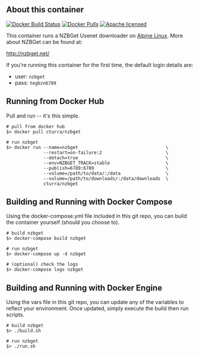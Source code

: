 About this container
---
[![Docker Build Status](https://img.shields.io/docker/build/cturra/nzbget.svg)](https://hub.docker.com/r/cturra/nzbget/)
[![Docker Pulls](https://img.shields.io/docker/pulls/cturra/nzbget.svg)](https://hub.docker.com/r/cturra/nzbget/)
[![Apache licensed](https://img.shields.io/badge/license-Apache-blue.svg)](https://raw.githubusercontent.com/cturra/docker-nzbget/badges/LICENSE)

This container runs a NZBGet Usenet downloader on [Alpine Linux](https://alpinelinux.org/). More about NZBGet can be found at:

  http://nzbget.net/


If you're running this container for the first time, the default login details are:

 * user: `nzbget`
 * pass: `tegbzn6789`


Running from Docker Hub
---
Pull and run -- it's this simple.

```
# pull from docker hub
$> docker pull cturra/nzbget

# run nzbget
$> docker run --name=nzbget                                 \
              --restart=on-failure:2                        \
              --detach=true                                 \
              --env=NZBGET_TRACK=stable                     \
              --publish=6789:6789                           \
              --volume=/path/to/data/:/data                 \
              --volume=/path/to/downloads/:/data/downloads  \
              cturra/nzbget
```

Building and Running with Docker Compose
---
Using the docker-compose.yml file included in this git repo, you can build the container yourself (should you choose to).

```
# build nzbget
$> docker-compose build nzbget

# run nzbget
$> docker-compose up -d nzbget

# (optional) check the logs
$> docker-compose logs nzbget
```

Building and Running with Docker Engine
---
Using the vars file in this git repo, you can update any of the variables to reflect your environment. Once updated, simply execute the build then run scripts.

```
# build nzbget
$> ./build.sh

# run nzbget
$> ./run.sh
```
